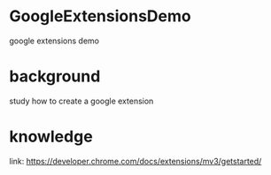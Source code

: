 # GoogleExtensionsDemo
google extensions demo
# background
study how to create a google extension

# knowledge
link: https://developer.chrome.com/docs/extensions/mv3/getstarted/
